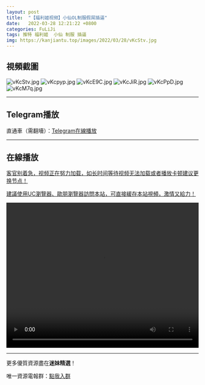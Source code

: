 ```yaml
---
layout: post
title:  "【福利姬视频】小仙OL制服假屌插逼"
date:   2022-03-28 12:21:22 +0800
categories: FuLiJi
tags: 推特 福利姬  小仙 制服 插逼
img: https://kanjiantu.top/images/2022/03/28/vKcStv.jpg
---
```



## 視頻截圖

![vKcStv.jpg](https://kanjiantu.top/images/2022/03/28/vKcStv.jpg)
![vKcpyp.jpg](https://kanjiantu.top/images/2022/03/28/vKcpyp.jpg)
![vKcE9C.jpg](https://kanjiantu.top/images/2022/03/28/vKcE9C.jpg)
![vKcJiR.jpg](https://kanjiantu.top/images/2022/03/28/vKcJiR.jpg)
![vKcPpD.jpg](https://kanjiantu.top/images/2022/03/28/vKcPpD.jpg)
![vKcM7q.jpg](https://kanjiantu.top/images/2022/03/28/vKcM7q.jpg)

* * *
## Telegram播放

直通車（需翻墻）：[Telegram在線播放](https://t.me/mimeijingxuan/385)

* * *
## 在線播放
<u>客官别着急，视频正在努力加载，如长时间等待视频无法加载或者播放卡顿建议更换节点！</u>

<u>建議使用UC瀏覽器、歐朋瀏覽器訪問本站，可直接緩存本站視頻，激情又給力！</u>
<center><video src="https://cdn.publer.io/uploads/videos/623f250bdb279760bbfbe82e/5425b51063dcc900097bbcb8cef6feaa.mp4" width="100%" height="380px" controls="controls"></video></center>


* * *
更多優質資源盡在**迷妹精選**！

唯一資源電報群：[點我入群](https://t.me/mimeijingxuan)


